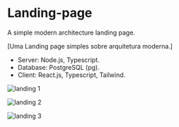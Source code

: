 # Landing-page
A simple modern architecture landing page.

[Uma Landing page simples sobre arquitetura moderna.]

- Server: Node.js, Typescript.
- Database: PostgreSQL (pg).
- Client: React.js, Typescript, Tailwind.

![landing 1](https://github.com/JoiceDoll/Landing-page/assets/99621429/55586be4-f2bc-41ea-a4d4-f063008ee2d3)

![landing 2](https://github.com/JoiceDoll/Landing-page/assets/99621429/bcb7e947-dfe0-4d70-b19d-932673eb1936)

![landing 3](https://github.com/JoiceDoll/Landing-page/assets/99621429/6ddf688e-c76b-45d2-abd3-317ec9f71f3f)

